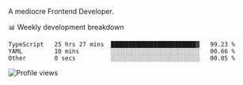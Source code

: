 A mediocre Frontend Developer.

📊 Weekly development breakdown
<!--START_SECTION:waka-->

```text
TypeScript   25 hrs 27 mins  ████████████████████████▓   99.23 %
YAML         10 mins         ░░░░░░░░░░░░░░░░░░░░░░░░░   00.66 %
Other        0 secs          ░░░░░░░░░░░░░░░░░░░░░░░░░   00.05 %
```

<!--END_SECTION:waka-->

<img src="https://gpvc.arturio.dev/iqbalfasri" alt="Profile views"/>
